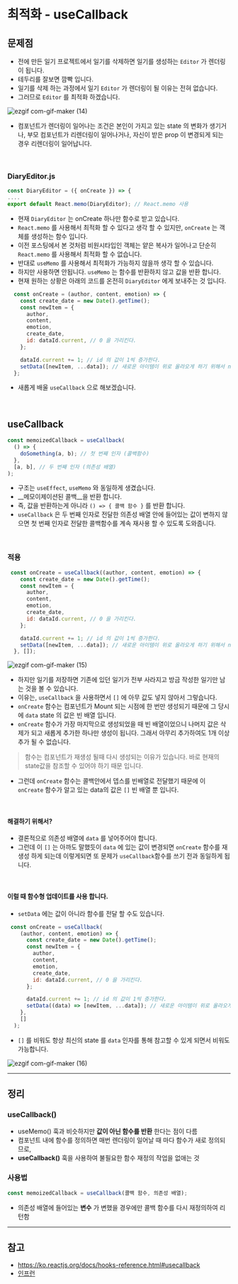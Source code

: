 # 최적화 - useCallback

## 문제점
- 전에 만든 일기 프로젝트에서 일기를 삭제하면 일기를 생성하는 `Editor` 가 렌더링이 됩니다.
- 테두리를 잘보면 깜빡 입니다.
- 일기를 삭제 하는 과정에서 일기 `Editor` 가 렌더링이 될 이유는 전혀 없습니다.
- 그러므로 `Editor` 를 최적화 하겠습니다.

![ezgif com-gif-maker (14)](https://user-images.githubusercontent.com/87301268/162569817-355fe493-fbf4-4eb3-999f-9fac136a8d42.gif)

- 컴포넌트가 렌더링이 일어나는 조건은 본인이 가지고 있는 state 의 변화가 생기거나, 부모 컴포넌트가 리렌더링이 일어나거나, 자신이 받은 prop 이 변경되게 되는 경우 리렌더링이 일어납니다.

<br>

### DiaryEditor.js
```js
const DiaryEditor = ({ onCreate }) => {
....  
export default React.memo(DiaryEditor); // React.memo 사용

```
- 현재 `DiaryEditor` 는 onCreate 하나만 함수로 받고 있습니다.
- `React.memo` 를 사용해서 최적화 할 수 있다고 생각 할 수 있지만, `onCreate` 는 객체를 생성하는 함수 입니다.
- 이전 포스팅에서 본 것처럼 비원시타입인 객체는 얕은 복사가 일어나고 단순히 `React.memo` 를 사용해서 최적화 할 수 없습니다.
- 반대로 `useMemo` 를 사용해서 최적화가 가능하지 않을까 생각 할 수 있습니다.
- 하지만 사용하면 안됩니다. `useMemo` 는 함수를 반환하지 않고 값을 반환 합니다.
- 현재 원하는 상황은 아래의 코드를 온전히 `DiaryEditor` 에게 보내주는 것 입니다.
```js
  const onCreate = (author, content, emotion) => {
    const create_date = new Date().getTime();
    const newItem = {
      author,
      content,
      emotion,
      create_date,
      id: dataId.current, // 0 을 가리킨다.
    };

    dataId.current += 1; // id 의 값이 1씩 증가한다.
    setData([newItem, ...data]); // 새로운 아이템이 위로 올라오게 하기 위해서 newItem 을 먼저 사용
  };
```
- 새롭게 배울 `useCallback` 으로 해보겠습니다.

<br>

## useCallback
```js
const memoizedCallback = useCallback(
  () => {
    doSomething(a, b); // 첫 번째 인자 (콜백함수)
  },
  [a, b], // 두 번째 인자 (의존성 배열)
);
```
- 구조는 `useEffect`, `useMemo` 와 동일하게 생겼습니다.
- __메모이제이션된 콜백__을 반환 합니다.
- 즉, 값을 반환하는게 아니라 `() => { 콜백 함수 }` 를 반환 합니다.
- `useCallback` 은 두 번째 인자로 전달한 의존성 배열 안에 들어있는 값이 변하지 않으면 첫 번째 인자로 전달한 콜백함수를 계속 재사용 할 수 있도록 도와줍니다.

<br>

### 적용
```js
 const onCreate = useCallback((author, content, emotion) => {
    const create_date = new Date().getTime();
    const newItem = {
      author,
      content,
      emotion,
      create_date,
      id: dataId.current, // 0 을 가리킨다.
    };

    dataId.current += 1; // id 의 값이 1씩 증가한다.
    setData([newItem, ...data]); // 새로운 아이템이 위로 올라오게 하기 위해서 newItem 을 먼저 사용
  }, []);
```
![ezgif com-gif-maker (15)](https://user-images.githubusercontent.com/87301268/162572835-0d7bbd2c-10ae-439f-8855-87e89fc65358.gif)

- 하지만 일기를 저장하면 기존에 있던 일기가 전부 사라지고 
방금 작성한 일기만 남는 것을 볼 수 있습니다.
- 이유는, `useCallback` 을 사용하면서 `[]` 에 아무 값도 넣지 않아서 그렇습니다.
- `onCreate` 함수는 컴포넌트가 Mount 되는 시점에 한 번만 생성되기 때문에 그 당시에 `data` state 의 값은 빈 배열 입니다.
- `onCreate` 함수가 가장 마지막으로 생성되었을 때 빈 배열이었으니 나머지 값은 삭제가 되고 새롭게 추가한 하나만 생성이 됩니다. 그래서 아무리 추가하여도 1개 이상 추가 될 수 없습니다.

> 함수는 컴포넌트가 재생성 될때 다시 생성되는 이유가 있습니다. 
바로 현재의 state값을 참조할 수 있어야 하기 때문 입니다. 

- 그런데 `onCreate` 함수는 콜백안에서 뎁스를 빈배열로 전달했기 때문에 이 `onCreate` 함수가 알고 있는 data의 값은 `[]` 빈 배열 뿐 입니다.

<br>

#### 해결하기 위해서?
- 결론적으로 의존성 배열에 `data` 를 넣어주어야 합니다.
- 그런데 이 `[]` 는 아까도 말했듯이 `data` 에 있는 값이 변경되면 `onCreate` 함수를 재생성 하게 되는데 이렇게되면 또 문제가 `useCallback`함수를 쓰기 전과 동일하게 됩니다.

<br>

#### 이럴 때 함수형 업데이트를 사용 합니다.
- `setData` 에는 값이 아니라 함수를 전달 할 수도 있습니다.
```js
 const onCreate = useCallback(
    (author, content, emotion) => {
      const create_date = new Date().getTime();
      const newItem = {
        author,
        content,
        emotion,
        create_date,
        id: dataId.current, // 0 을 가리킨다.
      };

      dataId.current += 1; // id 의 값이 1씩 증가한다.
      setData((data) => [newItem, ...data]); // 새로운 아이템이 위로 올라오게 하기 위해서 newItem 을 먼저 사용
    },
    []
  );
```
- `[]` 를 비워도 항상 최신의 state 를 `data` 인자를 통해 참고할 수 있게 되면서 비워도 가능합니다.

![ezgif com-gif-maker (16)](https://user-images.githubusercontent.com/87301268/162581333-b46da758-7287-4e92-866b-c370d821cf72.gif)


***

## 정리
### useCallback()
- useMemo() 훅과 비슷하지만 __값이 아닌 함수를 반환__ 한다는 점이 다름
- 컴포넌트 내에 함수를 정의하면 매번 렌더링이 일어날 때 마다 함수가 새로 정의되므로, 
- __useCallback()__ 훅을 사용하여 불필요한 함수 재정의 작업을 없애는 것

### 사용법
```js
const memoizedCallback = useCallback(콜백 함수, 의존성 배열);
```
- 의존성 배열에 들어있는 __변수__ 가 변했을 경우에만 콜백 함수를 다시 재정의하여 리턴함

***

## 참고
- https://ko.reactjs.org/docs/hooks-reference.html#usecallback
- [인프런](https://www.inflearn.com/course/%ED%95%9C%EC%9E%85-%EB%A6%AC%EC%95%A1%ED%8A%B8/dashboard)
